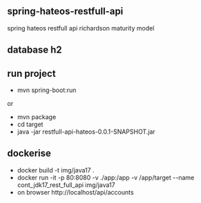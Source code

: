 ## spring-hateos-restfull-api

spring hateos restfull api richardson maturity model

## database h2

## run project
* mvn spring-boot:run

or 

* mvn package
* cd target
* java -jar restfull-api-hateos-0.0.1-SNAPSHOT.jar


## dockerise

* docker build -t img/java17 .
* docker run -it -p 80:8080 -v ./app:/app -v /app/target --name cont_jdk17_rest_full_api img/java17
* on browser http://localhost/api/accounts
